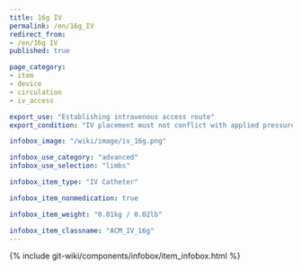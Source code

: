 ```yaml
---
title: 16g IV
permalink: /en/16g_IV
redirect_from:
- /en/16g IV
published: true

page_category:
- item
- device
- circulation
- iv_access

export_use: "Establishing intravenous access route"
export_condition: "IV placement must not conflict with applied pressure cuff"

infobox_image: "/wiki/image/iv_16g.png"

infobox_use_category: "advanced"
infobox_use_selection: "limbs"

infobox_item_type: "IV Catheter"

infobox_item_nonmedication: true

infobox_item_weight: "0.01kg / 0.02lb"

infobox_item_classname: "ACM_IV_16g"
---
```


{% include git-wiki/components/infobox/item_infobox.html %}